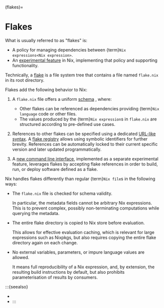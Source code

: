 (flakes)=
# Flakes

What is usually referred to as "flakes" is:
- A policy for managing dependencies between {term}`Nix expressions<Nix expression>`.
- An [experimental feature] in Nix, implementing that policy and supporting functionality.

[experimental feature]: https://nixos.org/manual/nix/unstable/contributing/experimental-features.html

Technically, a [flake](https://nixos.org/manual/nix/stable/command-ref/new-cli/nix3-flake.html#description) is a file system tree that contains a file named `flake.nix` in its root directory.

Flakes add the following behavior to Nix:

1. A `flake.nix` file offers a uniform [schema](https://nixos.org/manual/nix/stable/command-ref/new-cli/nix3-flake.html#flake-format) , where:
   - Other flakes can be referenced as dependencies providing {term}`Nix language` code or other files.
   - The values produced by the {term}`Nix expression`s in `flake.nix` are structured according to pre-defined use cases.

1. References to other flakes can be specified using a dedicated [URL-like syntax](https://nixos.org/manual/nix/stable/command-ref/new-cli/nix3-flake.html#flake-references).
   A [flake registry] allows using symbolic identifiers for further brevity.
   References can be automatically locked to their current specific version and later updated programmatically.

   [flake registry]: https://nixos.org/manual/nix/stable/command-ref/new-cli/nix3-registry.html

1. A [new command line interface], implemented as a separate experimental feature, leverages flakes by accepting flake references in order to build, run, or deploy software defined as a flake.

   [new command line interface]: https://nixos.org/manual/nix/stable/command-ref/new-cli/nix.html

Nix handles flakes differently than regular {term}`Nix file`s in the following ways:

- The `flake.nix` file is checked for schema validity.

  In particular, the metadata fields cannot be arbitrary Nix expressions.
  This is to prevent complex, possibly non-terminating computations while querying the metadata.

- The entire flake directory is copied to Nix store before evaluation.

  This allows for effective evaluation caching, which is relevant for large expressions such as Nixpkgs, but also requires copying the entire flake directory again on each change.

- No external variables, parameters, or impure language values are allowed.

  It means full reproducibility of a Nix expression, and, by extension, the resulting build instructions by default, but also prohibits parameterisation of results by consumers.

:::{seealso}
- [](faq-flakes-controversial)
- [](faq-enable-flakes)
:::
